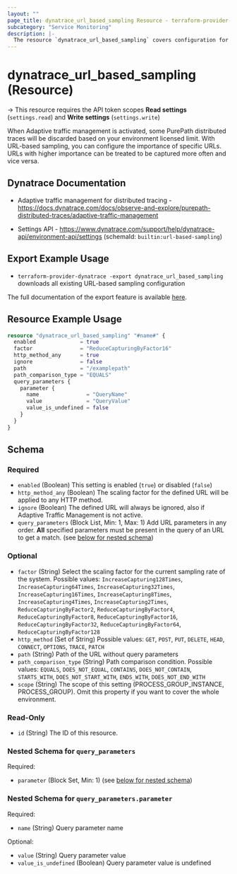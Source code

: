 ```yaml
---
layout: ""
page_title: dynatrace_url_based_sampling Resource - terraform-provider-dynatrace"
subcategory: "Service Monitoring"
description: |-
  The resource `dynatrace_url_based_sampling` covers configuration for URL-based sampling
---
```


# dynatrace_url_based_sampling (Resource)

-> This resource requires the API token scopes **Read settings** (`settings.read`) and **Write settings** (`settings.write`)

When Adaptive traffic management is activated, some PurePath distributed traces will be discarded based on your environment licensed limit. With URL-based sampling, you can configure the importance of specific URLs. URLs with higher importance can be treated to be captured more often and vice versa.

## Dynatrace Documentation

- Adaptive traffic management for distributed tracing - https://docs.dynatrace.com/docs/observe-and-explore/purepath-distributed-traces/adaptive-traffic-management

- Settings API - https://www.dynatrace.com/support/help/dynatrace-api/environment-api/settings (schemaId: `builtin:url-based-sampling`)

## Export Example Usage

- `terraform-provider-dynatrace -export dynatrace_url_based_sampling` downloads all existing URL-based sampling configuration

The full documentation of the export feature is available [here](https://registry.terraform.io/providers/dynatrace-oss/dynatrace/latest/docs/guides/export-v2).

## Resource Example Usage

```terraform
resource "dynatrace_url_based_sampling" "#name#" {
  enabled              = true
  factor               = "ReduceCapturingByFactor16"
  http_method_any      = true
  ignore               = false
  path                 = "/examplepath"
  path_comparison_type = "EQUALS"
  query_parameters {
    parameter {
      name               = "QueryName"
      value              = "QueryValue"
      value_is_undefined = false
    }
  }
}
```

<!-- schema generated by tfplugindocs -->
## Schema

### Required

- `enabled` (Boolean) This setting is enabled (`true`) or disabled (`false`)
- `http_method_any` (Boolean) The scaling factor for the defined URL will be applied to any HTTP method.
- `ignore` (Boolean) The defined URL will always be ignored, also if Adaptive Traffic Management is not active.
- `query_parameters` (Block List, Min: 1, Max: 1) Add URL parameters in any order. **All** specified parameters must be present in the query of an URL to get a match. (see [below for nested schema](#nestedblock--query_parameters))

### Optional

- `factor` (String) Select the scaling factor for the current sampling rate of the system. Possible values: `IncreaseCapturing128Times`, `IncreaseCapturing64Times`, `IncreaseCapturing32Times`, `IncreaseCapturing16Times`, `IncreaseCapturing8Times`, `IncreaseCapturing4Times`, `IncreaseCapturing2Times`, `ReduceCapturingByFactor2`, `ReduceCapturingByFactor4`, `ReduceCapturingByFactor8`, `ReduceCapturingByFactor16`, `ReduceCapturingByFactor32`, `ReduceCapturingByFactor64`, `ReduceCapturingByFactor128`
- `http_method` (Set of String) Possible values: `GET`, `POST`, `PUT`, `DELETE`, `HEAD`, `CONNECT`, `OPTIONS`, `TRACE`, `PATCH`
- `path` (String) Path of the URL without query parameters
- `path_comparison_type` (String) Path comparison condition. Possible values: `EQUALS`, `DOES_NOT_EQUAL`, `CONTAINS`, `DOES_NOT_CONTAIN`, `STARTS_WITH`, `DOES_NOT_START_WITH`, `ENDS_WITH`, `DOES_NOT_END_WITH`
- `scope` (String) The scope of this setting (PROCESS_GROUP_INSTANCE, PROCESS_GROUP). Omit this property if you want to cover the whole environment.

### Read-Only

- `id` (String) The ID of this resource.

<a id="nestedblock--query_parameters"></a>
### Nested Schema for `query_parameters`

Required:

- `parameter` (Block Set, Min: 1) (see [below for nested schema](#nestedblock--query_parameters--parameter))

<a id="nestedblock--query_parameters--parameter"></a>
### Nested Schema for `query_parameters.parameter`

Required:

- `name` (String) Query parameter name

Optional:

- `value` (String) Query parameter value
- `value_is_undefined` (Boolean) Query parameter value is undefined
 